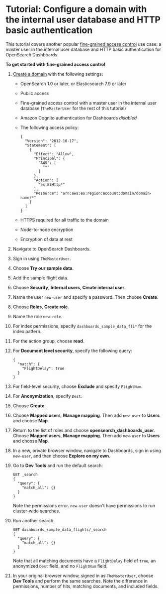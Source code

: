 # Tutorial: Configure a domain with the internal user database and HTTP basic authentication<a name="fgac-walkthrough-basic"></a>

This tutorial covers another popular [fine\-grained access control](fgac.md) use case: a master user in the internal user database and HTTP basic authentication for OpenSearch Dashboards\.

**To get started with fine\-grained access control**

1. [Create a domain](createupdatedomains.md) with the following settings:
   + OpenSearch 1\.0 or later, or Elasticsearch 7\.9 or later
   + Public access
   + Fine\-grained access control with a master user in the internal user database \(`TheMasterUser` for the rest of this tutorial\)
   + Amazon Cognito authentication for Dashboards *disabled*
   + The following access policy:

     ```
     {
       "Version": "2012-10-17",
       "Statement": [
         {
           "Effect": "Allow",
           "Principal": {
             "AWS": [
               "*"
             ]
           },
           "Action": [
             "es:ESHttp*"
           ],
           "Resource": "arn:aws:es:region:account:domain/domain-name/*"
         }
       ]
     }
     ```
   + HTTPS required for all traffic to the domain
   + Node\-to\-node encryption
   + Encryption of data at rest

1. Navigate to OpenSearch Dashboards\.

1. Sign in using `TheMasterUser`\.

1. Choose **Try our sample data**\.

1. Add the sample flight data\.

1. Choose **Security**, **Internal users**, **Create internal user**\.

1. Name the user `new-user` and specify a password\. Then choose **Create**\.

1. Choose **Roles**, **Create role**\.

1. Name the role `new-role`\.

1. For index permissions, specify `dashboards_sample_data_fli*` for the index pattern\.

1. For the action group, choose **read**\.

1. For **Document level security**, specify the following query:

   ```
   {
     "match": {
       "FlightDelay": true
     }
   }
   ```

1. For field\-level security, choose **Exclude** and specify `FlightNum`\.

1. For **Anonymization**, specify `Dest`\.

1. Choose **Create**\.

1. Choose **Mapped users**, **Manage mapping**\. Then add `new-user` to **Users** and choose **Map**\.

1. Return to the list of roles and choose **opensearch\_dashboards\_user**\. Choose **Mapped users**, **Manage mapping**\. Then add `new-user` to **Users** and choose **Map**\.

1. In a new, private browser window, navigate to Dashboards, sign in using `new-user`, and then choose **Explore on my own**\.

1. Go to **Dev Tools** and run the default search:

   ```
   GET _search
   {
     "query": {
       "match_all": {}
     }
   }
   ```

   Note the permissions error\. `new-user` doesn't have permissions to run cluster\-wide searches\.

1. Run another search:

   ```
   GET dashboards_sample_data_flights/_search
   {
     "query": {
       "match_all": {}
     }
   }
   ```

   Note that all matching documents have a `FlightDelay` field of `true`, an anonymized `Dest` field, and no `FlightNum` field\.

1. In your original browser window, signed in as `TheMasterUser`, choose **Dev Tools** and perform the same searches\. Note the difference in permissions, number of hits, matching documents, and included fields\.